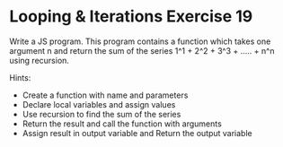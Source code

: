 # Looping & Iterations Exercise 19

Write a JS program. This program contains a function which takes one argument n 
and return the sum of the series 1^1 + 2^2 + 3^3 + ….. + n^n using recursion.

Hints:

- Create a function with name and parameters
- Declare local variables and assign values
- Use recursion to find the sum of the series
- Return the result and call the function with arguments
- Assign result in output variable and Return the output variable
